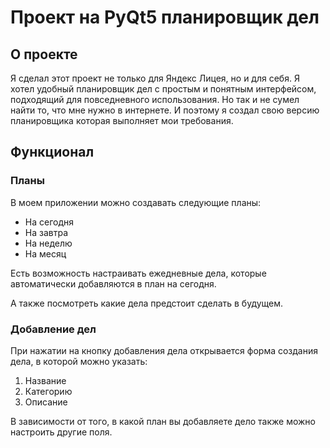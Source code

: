 # Проект на PyQt5 планировщик дел

## О проекте
Я сделал этот проект не только для Яндекс Лицея, но и для себя. Я хотел удобный планировщик дел с простым и понятным интерфейсом, подходящий для повседневного использования. Но так и не сумел найти то, что мне нужно в интернете. И поэтому я создал свою версию планировщика которая выполняет мои требования.

## Функционал
### Планы
В моем приложении можно создавать следующие планы:
* На сегодня
* На завтра
* На неделю
* На месяц

Есть возможность настраивать ежедневные дела, которые автоматически добавляются в план на сегодня.

А также посмотреть какие дела предстоит сделать в будущем. 

### Добавление дел
При нажатии на кнопку добавления дела открывается форма создания дела, в которой можно указать:
1. Название
2. Категорию
3. Описание

В зависимости от того, в какой план вы добавляете дело также можно настроить другие поля. 










